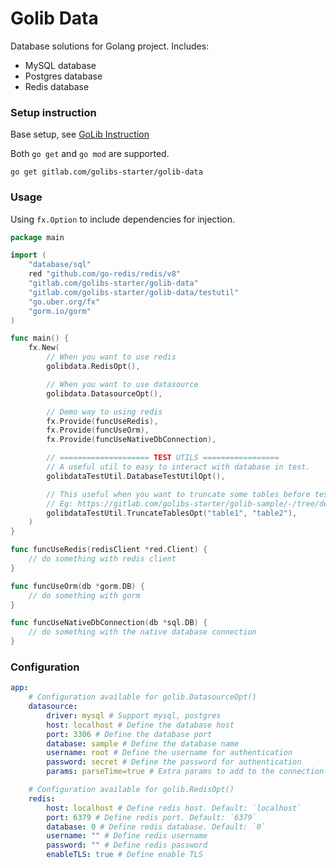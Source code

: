 # Golib Data

Database solutions for Golang project. Includes:

* MySQL database
* Postgres database
* Redis database

### Setup instruction

Base setup, see [GoLib Instruction](https://gitlab.com/golibs-starter/golib/-/blob/develop/README.md)

Both `go get` and `go mod` are supported.

```shell
go get gitlab.com/golibs-starter/golib-data
```

### Usage

Using `fx.Option` to include dependencies for injection.

```go
package main

import (
    "database/sql"
    red "github.com/go-redis/redis/v8"
    "gitlab.com/golibs-starter/golib-data"
    "gitlab.com/golibs-starter/golib-data/testutil"
    "go.uber.org/fx"
    "gorm.io/gorm"
)

func main() {
    fx.New(
        // When you want to use redis
        golibdata.RedisOpt(),

        // When you want to use datasource
        golibdata.DatasourceOpt(),

        // Demo way to using redis
        fx.Provide(funcUseRedis),
        fx.Provide(funcUseOrm),
        fx.Provide(funcUseNativeDbConnection),

        // ==================== TEST UTILS =================
        // A useful util to easy to interact with database in test.
        golibdataTestUtil.DatabaseTestUtilOpt(),

        // This useful when you want to truncate some tables before test.
        // Eg: https://gitlab.com/golibs-starter/golib-sample/-/tree/develop/src/public/testing/create_order_controller_test.go
        golibdataTestUtil.TruncateTablesOpt("table1", "table2"),
    )
}

func funcUseRedis(redisClient *red.Client) {
    // do something with redis client
}

func funcUseOrm(db *gorm.DB) {
    // do something with gorm
}

func funcUseNativeDbConnection(db *sql.DB) {
    // do something with the native database connection
}
```

### Configuration

```yaml
app:
    # Configuration available for golib.DatasourceOpt()
    datasource:
        driver: mysql # Support mysql, postgres
        host: localhost # Define the database host
        port: 3306 # Define the database port
        database: sample # Define the database name
        username: root # Define the username for authentication
        password: secret # Define the password for authentication
        params: parseTime=true # Extra params to add to the connection string

    # Configuration available for golib.RedisOpt()
    redis:
        host: localhost # Define redis host. Default: `localhost`
        port: 6379 # Define redis port. Default: `6379`
        database: 0 # Define redis database. Default: `0`
        username: "" # Define redis username
        password: "" # Define redis password
        enableTLS: true # Define enable TLS
```
